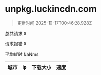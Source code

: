 
  # unpkg.luckincdn.com

  > 更新时间 2025-10-17T00:46:28.928Z
  
  总共请求 0

  请求报错 0

  平均耗时 NaNms

|城市|ip|下载大小|速度|
|-----|----------|---|---|

  